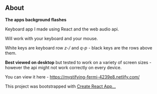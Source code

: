 ## About

**The apps background flashes**

Keyboard app I made using React and the web audio api.

Will work with your keyboard and your mouse.

White keys are keyboard row *z-/* and *q-p* - black keys are the rows above them.

**Best viewed on desktop** but tested to work on a variety of screen sizes - however the api might not work correctly on every device.

You can view it here - https://mystifying-fermi-4239e8.netlify.com/

This project was bootstrapped with [Create React App...](https://github.com/facebookincubator/create-react-app)
